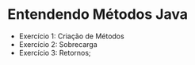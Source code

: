 # Entendendo Métodos Java

- Exercício 1: Criação de Métodos
- Exercício 2: Sobrecarga
- Exercício 3: Retornos;
